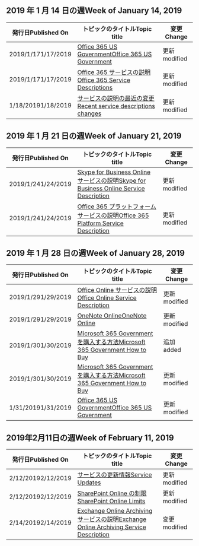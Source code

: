 <!-- This file is generated automatically each week. Changes made to this file will be overwritten.-->




## <a name="week-of-january-14-2019"></a><span data-ttu-id="b83d4-101">2019 年 1 月 14 日の週</span><span class="sxs-lookup"><span data-stu-id="b83d4-101">Week of January 14, 2019</span></span>


| <span data-ttu-id="b83d4-102">発行日</span><span class="sxs-lookup"><span data-stu-id="b83d4-102">Published On</span></span> |<span data-ttu-id="b83d4-103">トピックのタイトル</span><span class="sxs-lookup"><span data-stu-id="b83d4-103">Topic title</span></span> | <span data-ttu-id="b83d4-104">変更</span><span class="sxs-lookup"><span data-stu-id="b83d4-104">Change</span></span> |
|------|------------|--------|
| <span data-ttu-id="b83d4-105">2019/1/17</span><span class="sxs-lookup"><span data-stu-id="b83d4-105">1/17/2019</span></span> | [<span data-ttu-id="b83d4-106">Office 365 US Government</span><span class="sxs-lookup"><span data-stu-id="b83d4-106">Office 365 US Government</span></span>](/Office365/ServiceDescriptions/office-365-platform-service-description/office-365-us-government/office-365-us-government) | <span data-ttu-id="b83d4-107">更新</span><span class="sxs-lookup"><span data-stu-id="b83d4-107">modified</span></span> |
| <span data-ttu-id="b83d4-108">2019/1/17</span><span class="sxs-lookup"><span data-stu-id="b83d4-108">1/17/2019</span></span> | [<span data-ttu-id="b83d4-109">Office 365 サービスの説明 </span><span class="sxs-lookup"><span data-stu-id="b83d4-109">Office 365 Service Descriptions </span></span>](/Office365/ServiceDescriptions/office-365-service-descriptions-technet-library) | <span data-ttu-id="b83d4-110">更新</span><span class="sxs-lookup"><span data-stu-id="b83d4-110">modified</span></span> |
| <span data-ttu-id="b83d4-111">1/18/2019</span><span class="sxs-lookup"><span data-stu-id="b83d4-111">1/18/2019</span></span> | [<span data-ttu-id="b83d4-112">サービスの説明の最近の変更</span><span class="sxs-lookup"><span data-stu-id="b83d4-112">Recent service descriptions changes</span></span>](/Office365/ServiceDescriptions/recent-service-descriptions-changes) | <span data-ttu-id="b83d4-113">更新</span><span class="sxs-lookup"><span data-stu-id="b83d4-113">modified</span></span> |


## <a name="week-of-january-21-2019"></a><span data-ttu-id="b83d4-114">2019 年 1 月 21 日の週</span><span class="sxs-lookup"><span data-stu-id="b83d4-114">Week of January 21, 2019</span></span>


| <span data-ttu-id="b83d4-115">発行日</span><span class="sxs-lookup"><span data-stu-id="b83d4-115">Published On</span></span> |<span data-ttu-id="b83d4-116">トピックのタイトル</span><span class="sxs-lookup"><span data-stu-id="b83d4-116">Topic title</span></span> | <span data-ttu-id="b83d4-117">変更</span><span class="sxs-lookup"><span data-stu-id="b83d4-117">Change</span></span> |
|------|------------|--------|
| <span data-ttu-id="b83d4-118">2019/1/24</span><span class="sxs-lookup"><span data-stu-id="b83d4-118">1/24/2019</span></span> | [<span data-ttu-id="b83d4-119">Skype for Business Online サービスの説明</span><span class="sxs-lookup"><span data-stu-id="b83d4-119">Skype for Business Online Service Description</span></span>](/Office365/ServiceDescriptions/skype-for-business-online-service-description/skype-for-business-online-service-description) | <span data-ttu-id="b83d4-120">更新</span><span class="sxs-lookup"><span data-stu-id="b83d4-120">modified</span></span> |
| <span data-ttu-id="b83d4-121">2019/1/24</span><span class="sxs-lookup"><span data-stu-id="b83d4-121">1/24/2019</span></span> | [<span data-ttu-id="b83d4-122">Office 365 プラットフォーム サービスの説明</span><span class="sxs-lookup"><span data-stu-id="b83d4-122">Office 365 Platform Service Description</span></span>](/Office365/ServiceDescriptions/office-365-platform-service-description/office-365-platform-service-description) | <span data-ttu-id="b83d4-123">更新</span><span class="sxs-lookup"><span data-stu-id="b83d4-123">modified</span></span> |


## <a name="week-of-january-28-2019"></a><span data-ttu-id="b83d4-124">2019 年 1 月 28 日の週</span><span class="sxs-lookup"><span data-stu-id="b83d4-124">Week of January 28, 2019</span></span>


| <span data-ttu-id="b83d4-125">発行日</span><span class="sxs-lookup"><span data-stu-id="b83d4-125">Published On</span></span> |<span data-ttu-id="b83d4-126">トピックのタイトル</span><span class="sxs-lookup"><span data-stu-id="b83d4-126">Topic title</span></span> | <span data-ttu-id="b83d4-127">変更</span><span class="sxs-lookup"><span data-stu-id="b83d4-127">Change</span></span> |
|------|------------|--------|
| <span data-ttu-id="b83d4-128">2019/1/29</span><span class="sxs-lookup"><span data-stu-id="b83d4-128">1/29/2019</span></span> | [<span data-ttu-id="b83d4-129">Office Online サービスの説明</span><span class="sxs-lookup"><span data-stu-id="b83d4-129">Office Online Service Description</span></span>](/Office365/ServiceDescriptions/office-online-service-description/office-online-service-description) | <span data-ttu-id="b83d4-130">更新</span><span class="sxs-lookup"><span data-stu-id="b83d4-130">modified</span></span> |
| <span data-ttu-id="b83d4-131">2019/1/29</span><span class="sxs-lookup"><span data-stu-id="b83d4-131">1/29/2019</span></span> | [<span data-ttu-id="b83d4-132">OneNote Online</span><span class="sxs-lookup"><span data-stu-id="b83d4-132">OneNote Online</span></span>](/Office365/ServiceDescriptions/office-online-service-description/onenote-online) | <span data-ttu-id="b83d4-133">更新</span><span class="sxs-lookup"><span data-stu-id="b83d4-133">modified</span></span> |
| <span data-ttu-id="b83d4-134">2019/1/30</span><span class="sxs-lookup"><span data-stu-id="b83d4-134">1/30/2019</span></span> | [<span data-ttu-id="b83d4-135">Microsoft 365 Government を購入する方法</span><span class="sxs-lookup"><span data-stu-id="b83d4-135">Microsoft 365 Government How to Buy</span></span>](/Office365/ServiceDescriptions/office-365-platform-service-description/office-365-us-government/microsoft-365-government-how-to-buy) | <span data-ttu-id="b83d4-136">追加</span><span class="sxs-lookup"><span data-stu-id="b83d4-136">added</span></span> |
| <span data-ttu-id="b83d4-137">2019/1/30</span><span class="sxs-lookup"><span data-stu-id="b83d4-137">1/30/2019</span></span> | [<span data-ttu-id="b83d4-138">Microsoft 365 Government を購入する方法</span><span class="sxs-lookup"><span data-stu-id="b83d4-138">Microsoft 365 Government How to Buy</span></span>](/Office365/ServiceDescriptions/office-365-platform-service-description/office-365-us-government/microsoft-365-government-how-to-buy) | <span data-ttu-id="b83d4-139">更新</span><span class="sxs-lookup"><span data-stu-id="b83d4-139">modified</span></span> |
| <span data-ttu-id="b83d4-140">1/31/2019</span><span class="sxs-lookup"><span data-stu-id="b83d4-140">1/31/2019</span></span> | [<span data-ttu-id="b83d4-141">Office 365 US Government</span><span class="sxs-lookup"><span data-stu-id="b83d4-141">Office 365 US Government</span></span>](/Office365/ServiceDescriptions/office-365-platform-service-description/office-365-us-government/office-365-us-government) | <span data-ttu-id="b83d4-142">更新</span><span class="sxs-lookup"><span data-stu-id="b83d4-142">modified</span></span> |


## <a name="week-of-february-11-2019"></a><span data-ttu-id="b83d4-143">2019年2月11日の週</span><span class="sxs-lookup"><span data-stu-id="b83d4-143">Week of February 11, 2019</span></span>


| <span data-ttu-id="b83d4-144">発行日</span><span class="sxs-lookup"><span data-stu-id="b83d4-144">Published On</span></span> |<span data-ttu-id="b83d4-145">トピックのタイトル</span><span class="sxs-lookup"><span data-stu-id="b83d4-145">Topic title</span></span> | <span data-ttu-id="b83d4-146">変更</span><span class="sxs-lookup"><span data-stu-id="b83d4-146">Change</span></span> |
|------|------------|--------|
| <span data-ttu-id="b83d4-147">2/12/2019</span><span class="sxs-lookup"><span data-stu-id="b83d4-147">2/12/2019</span></span> | [<span data-ttu-id="b83d4-148">サービスの更新情報</span><span class="sxs-lookup"><span data-stu-id="b83d4-148">Service Updates</span></span>](/Office365/ServiceDescriptions/office-365-platform-service-description/service-updates) | <span data-ttu-id="b83d4-149">更新</span><span class="sxs-lookup"><span data-stu-id="b83d4-149">modified</span></span> |
| <span data-ttu-id="b83d4-150">2/12/2019</span><span class="sxs-lookup"><span data-stu-id="b83d4-150">2/12/2019</span></span> | [<span data-ttu-id="b83d4-151">SharePoint Online の制限</span><span class="sxs-lookup"><span data-stu-id="b83d4-151">SharePoint Online Limits</span></span>](/Office365/ServiceDescriptions/sharepoint-online-service-description/sharepoint-online-limits) | <span data-ttu-id="b83d4-152">更新</span><span class="sxs-lookup"><span data-stu-id="b83d4-152">modified</span></span> |
| <span data-ttu-id="b83d4-153">2/14/2019</span><span class="sxs-lookup"><span data-stu-id="b83d4-153">2/14/2019</span></span> | [<span data-ttu-id="b83d4-154">Exchange Online Archiving サービスの説明</span><span class="sxs-lookup"><span data-stu-id="b83d4-154">Exchange Online Archiving Service Description</span></span>](/Office365/ServiceDescriptions/exchange-online-archiving-service-description/exchange-online-archiving-service-description) | <span data-ttu-id="b83d4-155">変更</span><span class="sxs-lookup"><span data-stu-id="b83d4-155">modified</span></span> |
